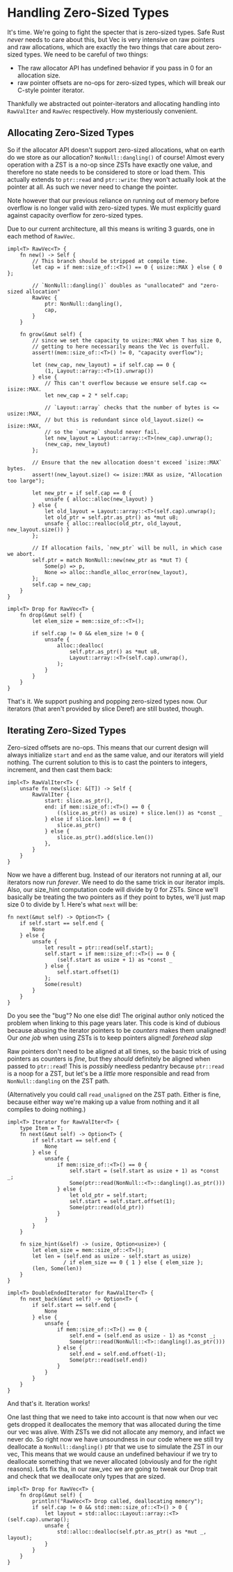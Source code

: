 # Handling Zero-Sized Types

It's time. We're going to fight the specter that is zero-sized types. Safe Rust
*never* needs to care about this, but Vec is very intensive on raw pointers and
raw allocations, which are exactly the two things that care about
zero-sized types. We need to be careful of two things:

* The raw allocator API has undefined behavior if you pass in 0 for an
  allocation size.
* raw pointer offsets are no-ops for zero-sized types, which will break our
  C-style pointer iterator.

Thankfully we abstracted out pointer-iterators and allocating handling into
`RawValIter` and `RawVec` respectively. How mysteriously convenient.

## Allocating Zero-Sized Types

So if the allocator API doesn't support zero-sized allocations, what on earth
do we store as our allocation? `NonNull::dangling()` of course! Almost every operation
with a ZST is a no-op since ZSTs have exactly one value, and therefore no state needs
to be considered to store or load them. This actually extends to `ptr::read` and
`ptr::write`: they won't actually look at the pointer at all. As such we never need
to change the pointer.

Note however that our previous reliance on running out of memory before overflow is
no longer valid with zero-sized types. We must explicitly guard against capacity
overflow for zero-sized types.

Due to our current architecture, all this means is writing 3 guards, one in each
method of `RawVec`.

<!-- ignore: simplified code -->
```rust,ignore
impl<T> RawVec<T> {
    fn new() -> Self {
        // This branch should be stripped at compile time.
        let cap = if mem::size_of::<T>() == 0 { usize::MAX } else { 0 };

        // `NonNull::dangling()` doubles as "unallocated" and "zero-sized allocation"
        RawVec {
            ptr: NonNull::dangling(),
            cap,
        }
    }

    fn grow(&mut self) {
        // since we set the capacity to usize::MAX when T has size 0,
        // getting to here necessarily means the Vec is overfull.
        assert!(mem::size_of::<T>() != 0, "capacity overflow");

        let (new_cap, new_layout) = if self.cap == 0 {
            (1, Layout::array::<T>(1).unwrap())
        } else {
            // This can't overflow because we ensure self.cap <= isize::MAX.
            let new_cap = 2 * self.cap;

            // `Layout::array` checks that the number of bytes is <= usize::MAX,
            // but this is redundant since old_layout.size() <= isize::MAX,
            // so the `unwrap` should never fail.
            let new_layout = Layout::array::<T>(new_cap).unwrap();
            (new_cap, new_layout)
        };

        // Ensure that the new allocation doesn't exceed `isize::MAX` bytes.
        assert!(new_layout.size() <= isize::MAX as usize, "Allocation too large");

        let new_ptr = if self.cap == 0 {
            unsafe { alloc::alloc(new_layout) }
        } else {
            let old_layout = Layout::array::<T>(self.cap).unwrap();
            let old_ptr = self.ptr.as_ptr() as *mut u8;
            unsafe { alloc::realloc(old_ptr, old_layout, new_layout.size()) }
        };

        // If allocation fails, `new_ptr` will be null, in which case we abort.
        self.ptr = match NonNull::new(new_ptr as *mut T) {
            Some(p) => p,
            None => alloc::handle_alloc_error(new_layout),
        };
        self.cap = new_cap;
    }
}

impl<T> Drop for RawVec<T> {
    fn drop(&mut self) {
        let elem_size = mem::size_of::<T>();

        if self.cap != 0 && elem_size != 0 {
            unsafe {
                alloc::dealloc(
                    self.ptr.as_ptr() as *mut u8,
                    Layout::array::<T>(self.cap).unwrap(),
                );
            }
        }
    }
}
```

That's it. We support pushing and popping zero-sized types now. Our iterators
(that aren't provided by slice Deref) are still busted, though.

## Iterating Zero-Sized Types

Zero-sized offsets are no-ops. This means that our current design will always
initialize `start` and `end` as the same value, and our iterators will yield
nothing. The current solution to this is to cast the pointers to integers,
increment, and then cast them back:

<!-- ignore: simplified code -->
```rust,ignore
impl<T> RawValIter<T> {
    unsafe fn new(slice: &[T]) -> Self {
        RawValIter {
            start: slice.as_ptr(),
            end: if mem::size_of::<T>() == 0 {
                ((slice.as_ptr() as usize) + slice.len()) as *const _
            } else if slice.len() == 0 {
                slice.as_ptr()
            } else {
                slice.as_ptr().add(slice.len())
            },
        }
    }
}
```

Now we have a different bug. Instead of our iterators not running at all, our
iterators now run *forever*. We need to do the same trick in our iterator impls.
Also, our size_hint computation code will divide by 0 for ZSTs. Since we'll
basically be treating the two pointers as if they point to bytes, we'll just
map size 0 to divide by 1. Here's what `next` will be:

<!-- ignore: simplified code -->
```rust,ignore
fn next(&mut self) -> Option<T> {
    if self.start == self.end {
        None
    } else {
        unsafe {
            let result = ptr::read(self.start);
            self.start = if mem::size_of::<T>() == 0 {
                (self.start as usize + 1) as *const _
            } else {
                self.start.offset(1)
            };
            Some(result)
        }
    }
}
```

Do you see the "bug"? No one else did! The original author only noticed the
problem when linking to this page years later. This code is kind of dubious
because abusing the iterator pointers to be *counters* makes them unaligned!
Our *one job* when using ZSTs is to keep pointers aligned! *forehead slap*

Raw pointers don't need to be aligned at all times, so the basic trick of
using pointers as counters is *fine*, but they *should* definitely be aligned
when passed to `ptr::read`! This is *possibly* needless pedantry
because `ptr::read` is a noop for a ZST, but let's be a *little* more
responsible and read from `NonNull::dangling` on the ZST path.

(Alternatively you could call `read_unaligned` on the ZST path. Either is fine,
because either way we're making up a value from nothing and it all compiles
to doing nothing.)

<!-- ignore: simplified code -->
```rust,ignore
impl<T> Iterator for RawValIter<T> {
    type Item = T;
    fn next(&mut self) -> Option<T> {
        if self.start == self.end {
            None
        } else {
            unsafe {
                if mem::size_of::<T>() == 0 {
                    self.start = (self.start as usize + 1) as *const _;
                    Some(ptr::read(NonNull::<T>::dangling().as_ptr()))
                } else {
                    let old_ptr = self.start;
                    self.start = self.start.offset(1);
                    Some(ptr::read(old_ptr))
                }
            }
        }
    }

    fn size_hint(&self) -> (usize, Option<usize>) {
        let elem_size = mem::size_of::<T>();
        let len = (self.end as usize - self.start as usize)
                  / if elem_size == 0 { 1 } else { elem_size };
        (len, Some(len))
    }
}

impl<T> DoubleEndedIterator for RawValIter<T> {
    fn next_back(&mut self) -> Option<T> {
        if self.start == self.end {
            None
        } else {
            unsafe {
                if mem::size_of::<T>() == 0 {
                    self.end = (self.end as usize - 1) as *const _;
                    Some(ptr::read(NonNull::<T>::dangling().as_ptr()))
                } else {
                    self.end = self.end.offset(-1);
                    Some(ptr::read(self.end))
                }
            }
        }
    }
}
```

And that's it. Iteration works!

One last thing that we need to take into account is that now when our vec gets dropped it deallocates the memory that was allocated during the time our vec was alive. With ZSTs we did not allocate any memory, and infact we never do. So right now we have unsoundness in our code where we still try deallocate a `NonNull::dangling()` ptr that we use to simulate the ZST in our vec, This means that we would cause an undefined behaviour if we try to deallocate something that we never allocated (obviously and for the right reasons). Lets fix tha, in our raw_vec we are going to tweak our Drop trait and check that we deallocate only types that are sized.

```rust,ignore
impl<T> Drop for RawVec<T> {
    fn drop(&mut self) {
        println!("RawVec<T> Drop called, deallocating memory");
        if self.cap != 0 && std::mem::size_of::<T>() > 0 {
            let layout = std::alloc::Layout::array::<T>(self.cap).unwrap();
            unsafe {
                std::alloc::dealloc(self.ptr.as_ptr() as *mut _, layout);
            }
        }
    }
}
```

